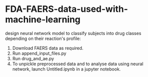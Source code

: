 # FDA-FAERS-data-used-with-machine-learning
design neural network model to classify subjects into drug classes depending on their reaction's profile:

1. Download FAERS data as required.
2. Run append_input_files.py
3. Run drug_and_ae.py
4. To unpickle preprocessed data and to analyse data using neural network, launch Untitled.ipynb in a jupyter notebook.

